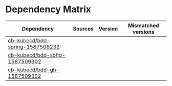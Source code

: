 # Dependency Matrix

Dependency | Sources | Version | Mismatched versions
---------- | ------- | ------- | -------------------
[cb-kubecd/bdd-spring-1587508232](https://github.com/cb-kubecd/bdd-spring-1587508232.git) |  | []() | 
[cb-kubecd/bdd-sbhg-1587509302](https://github.com/cb-kubecd/bdd-sbhg-1587509302.git) |  | []() | 
[cb-kubecd/bdd-gh-1587509302](https://github.com/cb-kubecd/bdd-gh-1587509302.git) |  | []() | 
